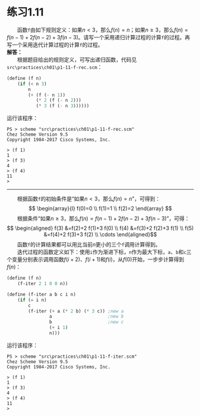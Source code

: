 # 练习1.11
&emsp;&emsp;函数`f`由如下规则定义：如果$n<3$，那么$f(n)=n$；如果$n \geqslant 3$，那么$f(n)=f(n-1)+2f(n-2)+3f(n-3)$。请写一个采用递归计算过程的计算`f`的过程。再写一个采用迭代计算过程的计算`f`的过程。  
**解答：**  
&emsp;&emsp;根据题目给出的规则定义，可写出递归函数，代码见`src\practices\ch01\p1-11-f-rec.scm`：  
```lisp
(define (f n)
    (if (< n 3)
        n
        (+ (f (- n 1))
           (* 2 (f (- n 2)))
           (* 3 (f (- n 3))))))
```
运行该程序：  
```shell
PS > scheme "src\practices\ch01\p1-11-f-rec.scm"
Chez Scheme Version 9.5
Copyright 1984-2017 Cisco Systems, Inc.

> (f 1)
1
> (f 3)
4
> (f 4)
11
>
```

---
&emsp;&emsp;根据函数`f`的初始条件是“如果$n < 3$，那么$f(n)=n$”，可得到：$$
\begin{array}{l}
f(0)=0 \\
f(1)=1 \\
f(2)=2
\end{array}
$$&emsp;&emsp;根据条件“如果$n \geqslant 3$，那么$f(n)=f(n-1)+2f(n-2)+3f(n-3)$”，可得：$$
\begin{aligned}
f(3) &=f(2)+2 f(1)+3 f(0) \\
f(4) &=f(3)+2 f(2)+3 f(1) \\
f(5) &=f(4)+2 f(3)+3 f(2) \\
\cdots
\end{aligned}$$&emsp;&emsp;函数`f`的计算结果都可以用比当前$n$更小的三个`f`调用计算得到。  
&emsp;&emsp;迭代过程的函数定义如下：使用`i`作为渐进下标，`n`作为最大下标，`a`、`b`和`c`三个变量分别表示调用函数$f(i+2)$、$f(i+1)$和$f(i)$，从$f(0)$开始，一步步计算得到$f(n)$：
```lisp
(define (f n)
    (f-iter 2 1 0 0 n))

(define (f-iter a b c i n)
    (if (= i n)
        c
        (f-iter (+ a (* 2 b) (* 3 c)) ;new a
                a                     ;new b
                b                     ;new c
                (+ i 1)
                n)))
```

运行该程序：  
```shell
PS > scheme "src\practices\ch01\p1-11-f-iter.scm"
Chez Scheme Version 9.5
Copyright 1984-2017 Cisco Systems, Inc.

> (f 1)
1
> (f 3)
4
> (f 4)
11
>
```